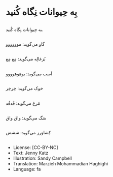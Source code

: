 # بِه حِیوانات نِگاه کُنید

##
به حِیوانات نِگاه کُنید.

##
گاو می‌گوید: موووووو

##
بُزغالِه می‌گوید: مِع مِع

##
اَسب می‌گوید: یوهوهوووو

##
خوک می‌گوید: خِرخِر

##
مُرغ می‌گوید: قُدقُد

##
سَگ می‌گوید: واق واق

##
کِشاوَرز می‌گوید: ششش

##
* License: [CC-BY-NC]
* Text: Jenny Katz
* Illustration: Sandy Campbell
* Translation: Marzieh Mohammadian Haghighi
* Language: fa
